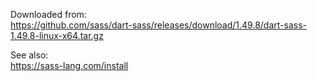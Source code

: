 Downloaded from:  
https://github.com/sass/dart-sass/releases/download/1.49.8/dart-sass-1.49.8-linux-x64.tar.gz

See also:  
https://sass-lang.com/install
